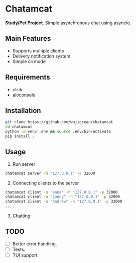 # Chatamcat

**Study/Pet Project**. Simple asynchronous chat using asyncio.

## Main Features

- Supports multiple clients
- Delivery notification system
- Simple cli mode

## Requirements

- click
- aioconsole

## Installation

```sh
git clone https://github.com/wujiocean/chatamcat
cd chatamcat
python -m venv .env && source .env/bin/activate
pip install .
```

## Usage

1. Run server

```sh
chatamcat server -h "127.0.0.1" -p 32000
```

2. Connecting clients to the server

```sh
chatamcat client -u "anna" -h "127.0.0.1" -p 32000
chatamcat client -u "jonny" -h "127.0.0.1" -p 32000
chatamcat client -u "andrew" -h "127.0.0.1" -p 32000
....
```

3. Chatting

## TODO

- [ ] Better error handling.
- [ ] Tests.
- [ ] TUI support.
